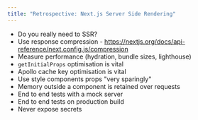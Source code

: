 ```yaml
---
title: "Retrospective: Next.js Server Side Rendering"
---
```

- Do you really need to SSR?
- Use response compression - https://nextjs.org/docs/api-reference/next.config.js/compression
- Measure performance (hydration, bundle sizes, lighthouse)
- `getInitialProps` optimisation is vital
- Apollo cache key optimisation is vital
- Use style components props "very sparingly"
- Memory outside a component is retained over requests
- End to end tests with a mock server
- End to end tests on production build
- Never expose secrets
